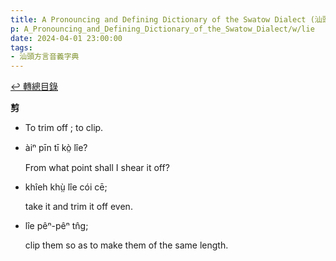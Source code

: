 ```yaml
---
title: A Pronouncing and Defining Dictionary of the Swatow Dialect (汕頭方言音義字典) / lie
p: A_Pronouncing_and_Defining_Dictionary_of_the_Swatow_Dialect/w/lie
date: 2024-04-01 23:00:00
tags: 
- 汕頭方言音義字典
---
```


[↩️ 轉總目錄](/A_Pronouncing_and_Defining_Dictionary_of_the_Swatow_Dialect)


**剪**
- To trim off ; to clip.

- àiⁿ pīn tī kò̤ lîe?

  From what point shall I shear it off?

- khîeh khṳ̀ lîe cói cē;

  take it and trim it off even.

- lîe pêⁿ-pêⁿ tn̂g;

  clip them so as to make them of the same length.